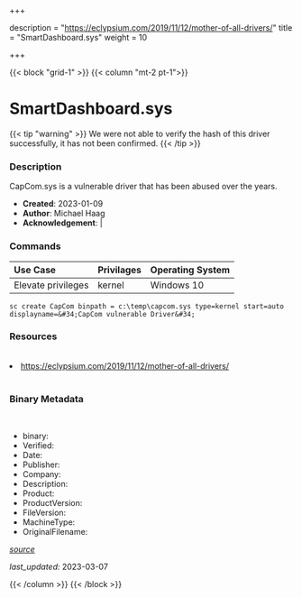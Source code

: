 +++

description = "https://eclypsium.com/2019/11/12/mother-of-all-drivers/"
title = "SmartDashboard.sys"
weight = 10

+++


{{< block "grid-1" >}}
{{< column "mt-2 pt-1">}}




# SmartDashboard.sys 


{{< tip "warning" >}}
We were not able to verify the hash of this driver successfully, it has not been confirmed.
{{< /tip >}}




### Description


CapCom.sys is a vulnerable driver that has been abused over the years.


- **Created**: 2023-01-09
- **Author**: Michael Haag
- **Acknowledgement**:  | [](https://twitter.com/)

### Commands

| Use Case | Privilages | Operating System | 
|:---- | ---- | ---- |
| Elevate privileges | kernel | Windows 10 |

```
sc create CapCom binpath = c:\temp\capcom.sys type=kernel start=auto displayname=&#34;CapCom vulnerable Driver&#34;
```

### Resources
<br>


<li><a href=" https://eclypsium.com/2019/11/12/mother-of-all-drivers/"> https://eclypsium.com/2019/11/12/mother-of-all-drivers/</a></li>


<br>


### Binary Metadata
<br>



- binary: 
- Verified: 
- Date: 
- Publisher: 
- Company: 
- Description: 
- Product: 
- ProductVersion: 
- FileVersion: 
- MachineType: 
- OriginalFilename: 

[*source*](https://github.com/magicsword-io/LOLDrivers/tree/main/yaml/smartdashboard.sys.yml)

*last_updated:* 2023-03-07


{{< /column >}}
{{< /block >}}
